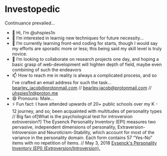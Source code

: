# Investopedic
Continuance prevailed...
- 👋 Hi, I’m @uhspies1n
- 👀 I’m interested in learnig new techniques for future necessity...
- 🌱 I’m currently learning front-end coding for starts, though I would say my efforts are sporadic more or less; this being said my skill level is truly novice.
- 💞️ I’m looking to collaborate on research projects one day, and hoping a basic grasp of web-development will highten depth of field, maybe even combining of such the endeavors 
- 📫 How to reach me in reality is always a complicated process, and so I've crafted an email address for such the task... bearley_jacob@protonmail.com // bearley.jacob@protonmail.com // uhspies1n@proton.me
- 😄 Pronouns: Male...
- ⚡ Fun fact: I have attended upwards of 20+ public schools over my K - 12 journey, and so; been acquainted with multitudes of personality types // Big fan of[What is the psychological test for introversion extroversion?]
The Eysenck Personality Inventory (EPI) measures two pervasive, independent dimensions of personality, Extraversion-Introversion and Neuroticism-Stability, which account for most of the variance in the personality domain. Each form contains 57 “Yes-No” items with no repetition of items. // May 3, 2018
<a href='https://chsresults.com/blog/test/eysencks-personality-inventory-epi-extroversionintroversion/#:~:text=The%20Eysenck%20Personality%20Inventory%20(EPI,with%20no%20repetition%20of%20items'>Eysenck's Personality Inventory (EPI) (Extroversion/Introversion). </a>
